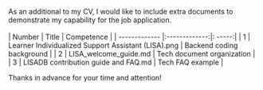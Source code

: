 As an additional to my CV, I would like to include extra documents to demonstrate my capability for the job application.
<br></br>
| Number        | Title         | Competence  |
| ------------- |:-------------:|: -----:|
| 1    | Learner Individualized Support Assistant (LISA).png  | Backend coding background |
| 2      | LISA_welcome_guide.md      |   Tech document organization |
| 3 | LISADB contribution guide and FAQ.md      |    Tech FAQ example |

Thanks in advance for your time and attention!
